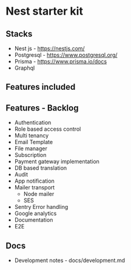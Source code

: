 # Nest starter kit 

## Stacks 
- Nest js - https://nestjs.com/
- Postgresql - https://www.postgresql.org/
- Prisma - https://www.prisma.io/docs
- Graphql 

## Features included 

## Features - Backlog 
- Authentication 
- Role based access control 
- Multi tenancy
- Email Template 
- File manager 
- Subscription 
- Payment gateway implementation 
- DB based translation 
- Audit 
- App notification 
- Mailer transport 
  - Node mailer 
  - SES 
- Sentry Error handling 
- Google analytics 
- Documentation 
- E2E

## Docs 
- Development notes - docs/development.md
  